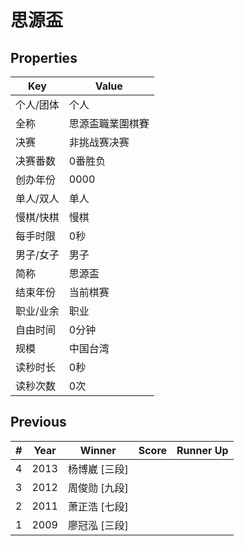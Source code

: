 # 思源盃

## Properties

| Key | Value |
| --- | ----- |
| 个人/团体 | 个人 |
| 全称 | 思源盃職業圍棋賽 |
| 决赛 | 非挑战赛决赛 |
| 决赛番数 | 0番胜负 |
| 创办年份 | 0000 |
| 单人/双人 | 单人 |
| 慢棋/快棋 | 慢棋 |
| 每手时限 | 0秒 |
| 男子/女子 | 男子 |
| 简称 | 思源盃 |
| 结束年份 | 当前棋赛 |
| 职业/业余 | 职业 |
| 自由时间 | 0分钟 |
| 规模 | 中国台湾 |
| 读秒时长 | 0秒 |
| 读秒次数 | 0次 |

## Previous

| # | Year | Winner | Score | Runner Up |
| --- | --- | --- | --- | --- |
| 4 | 2013 | 杨博崴 [三段] |  |  |
| 3 | 2012 | 周俊勋 [九段] |  |  |
| 2 | 2011 | 萧正浩 [七段] |  |  |
| 1 | 2009 | 廖冠泓 [三段] |  |  |

